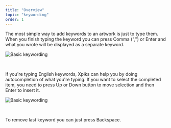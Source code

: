```yaml
---
title: "Overview"
topic: "keywording"
order: 1
---
```


The most simple way to add keywords to an artwork is just to type them. When you finish typing the keyword you can press Comma (",") or Enter and what you wrote will be displayed as a separate keyword.

<p>
  <img alt="Basic keywording" src="{{site.url}}/images/tutorials/keywording/keywords-comma.gif" class="small-12 large-12" />
</p>

<br />

If you're typing English keywords, Xpiks can help you by doing autocompletion of what you're typing. If you want to select the completed item, you need to press Up or Down button to move selection and then Enter to insert it.

<p>
  <img alt="Basic keywording" src="{{site.url}}/images/tutorials/keywording/keywords-enter.gif" class="small-12 large-12" />
</p>

<br />

To remove last keyword you can just press Backspace.
